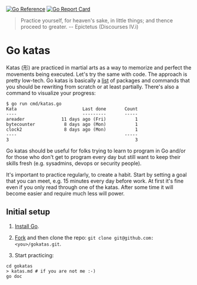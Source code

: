 [![Go Reference](https://pkg.go.dev/badge/github.com/jreisinger/gokatas.svg)](https://pkg.go.dev/github.com/jreisinger/gokatas)
[![Go Report Card](https://goreportcard.com/badge/github.com/jreisinger/gokatas)](https://goreportcard.com/report/github.com/jreisinger/gokatas)

> Practice yourself, for heaven's sake, in little things; and thence proceed to greater. -- Epictetus (Discourses IV.i)

# Go katas

Katas (形) are practiced in martial arts as a way to memorize and perfect the movements being executed. Let's try the same with code. The approach is pretty low-tech. Go katas is basically a [list](https://pkg.go.dev/github.com/jreisinger/gokatas#section-directories) of packages and commands that you should be rewriting from scratch or at least partially. There's also a command to visualize your progress:

```
$ go run cmd/katas.go
Kata                         Last done       Count
----                         ---------       -----
areader              11 days ago (Fri)           1
bytecounter           8 days ago (Mon)           1
clock2                8 days ago (Mon)           1
----                                         -----
3                                                3
```

Go katas should be useful for folks trying to learn to program in Go and/or for those who don't get to program every day but still want to keep their skills fresh (e.g. sysadmins, devops or security people).

It's important to practice regularly, to create a habit. Start by setting a goal that you can meet, e.g. 15 minutes every day before work. At first it's fine even if you only read through one of the katas. After some time it will become easier and require much less will power.

## Initial setup

1) [Install Go](https://go.dev/doc/install).

2) [Fork](https://github.com/jreisinger/gokatas/fork) and then clone the repo: `git clone git@github.com:<you>/gokatas.git`.

3) Start practicing:

```
cd gokatas
> katas.md # if you are not me :-)
go doc
```
